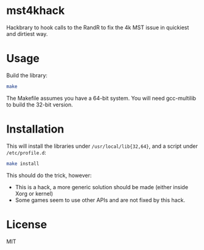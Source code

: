 # mst4khack
Hackbrary to hook calls to the RandR to fix the 4k MST issue in quickiest and dirtiest way.

# Usage
Build the library:
```bash
make
```

The Makefile assumes you have a 64-bit system. You will need gcc-multilib to build the 32-bit version.

# Installation
This will install the libraries under `/usr/local/lib{32,64}`, and a script under `/etc/profile.d`:
```bash
make install
```

This should do the trick, however:
 * This is a hack, a more generic solution should be made (either inside Xorg or kernel)
 * Some games seem to use other APIs and are not fixed by this hack.

# License
MIT
